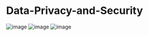 # Data-Privacy-and-Security
![image](https://github.com/user-attachments/assets/5aca8873-8768-4314-a4cb-495fde4b5bae)
![image](https://github.com/user-attachments/assets/7fece99d-ea53-4ab9-bb01-257808784def)
![image](https://github.com/user-attachments/assets/c94bdeb7-2240-4815-8970-645b05c32bbe)



